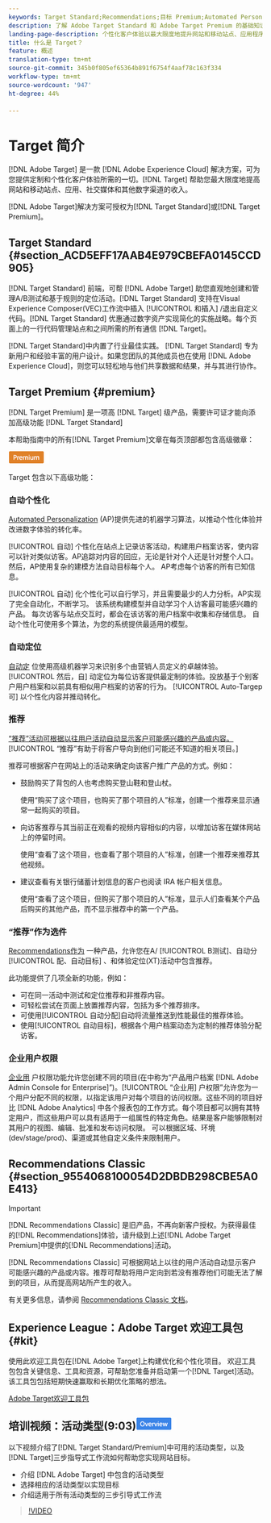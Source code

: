 ```yaml
---
keywords: Target Standard;Recommendations;目标 Premium;Automated Personalization；自动目标；自动目标；权限；什么是adobe目标;
description: 了解 Adobe Target Standard 和 Adobe Target Premium 的基础知识。Target Premium 包含标准产品中不提供的高级功能。
landing-page-description: 个性化客户体验以最大限度地提升网站和移动站点、应用程序、社交媒体和其他数字渠道的收入。
title: 什么是 Target？
feature: 概述
translation-type: tm+mt
source-git-commit: 345b0f805ef65364b891f6754f4aaf78c163f334
workflow-type: tm+mt
source-wordcount: '947'
ht-degree: 44%

---
```



# Target 简介

[!DNL Adobe Target] 是一款 [!DNL Adobe Experience Cloud] 解决方案，可为您提供定制和个性化客户体验所需的一切。[!DNL Target] 帮助您最大限度地提高网站和移动站点、应用、社交媒体和其他数字渠道的收入。

[!DNL Adobe Target]解决方案可授权为[!DNL Target Standard]或[!DNL Target Premium]。

## Target Standard {#section_ACD5EFF17AAB4E979CBEFA0145CCD905}

[!DNL Target Standard] 前端，可帮 [!DNL Adobe Target] 助您直观地创建和管理A/B测试和基于规则的定位活动。[!DNL Target Standard] 支持在Visual Experience Composer(VEC)工作流中插入 [!UICONTROL 和插入] /退出自定义代码。[!DNL Target Standard] 优惠通过数字资产实现简化的实施战略。每个页面上的一行代码管理站点和之间所需的所有通信 [!DNL Target]。

[!DNL Target Standard]中内置了行业最佳实践。 [!DNL Target Standard] 专为新用户和经验丰富的用户设计。如果您团队的其他成员也在使用 [!DNL Adobe Experience Cloud]，则您可以轻松地与他们共享数据和结果，并与其进行协作。

## Target Premium {#premium}

[!DNL Target Premium] 是一项高 [!DNL Target] 级产品，需要许可证才能向添加高级功能 [!DNL Target Standard]

本帮助指南中的所有[!DNL Target Premium]文章在每页顶部都包含高级徽章：

![Premium 徽章](/help/assets/premium.png)

Target 包含以下高级功能：

### 自动个性化

[Automated Personalization](/help/c-activities/t-automated-personalization/automated-personalization.md#task_8AAF837796D74CF893CA2F88BA1491C9) (AP)提供先进的机器学习算法，以推动个性化体验并改进数字体验的转化率。

[!UICONTROL 自动] 个性化在站点上记录访客活动，构建用户档案访客，使内容可以针对类似访客。AP追踪对内容的回应，无论是针对个人还是针对整个人口。 然后，AP使用复杂的建模方法自动目标每个人。 AP考虑每个访客的所有已知信息。

[!UICONTROL 自动] 化个性化可以自行学习，并且需要最少的人力分析。AP实现了完全自动化，不断学习。 该系统构建模型并自动学习个人访客最可能感兴趣的产品。 每次访客与站点交互时，都会在该访客的用户档案中收集和存储信息。 自动个性化可使用多个算法，为您的系统提供最适用的模型。

### 自动定位

[自动定](/help/c-activities/auto-target/auto-target-to-optimize.md) 位使用高级机器学习来识别多个由营销人员定义的卓越体验。[!UICONTROL 然后，自] 动定位为每位访客提供最定制的体验。投放基于个别客户用户档案和以前具有相似用户档案的访客的行为。 [!UICONTROL Auto-Targep可] 以个性化内容并推动转化。

### 推荐

[“推荐”活动可根据以往用户活动自动显示客户可能感兴趣的产品或内容。](/help/c-recommendations/recommendations.md#concept_7556C8A4543942F2A77B13A29339C0C0)[!UICONTROL “推荐”有助于将客户导向到他们可能还不知道的相关项目。]

推荐可根据客户在网站上的活动来确定向该客户推广产品的方式。例如：

* 鼓励购买了背包的人也考虑购买登山鞋和登山杖。

   使用“购买了这个项目，也购买了那个项目的人”标准，创建一个推荐来显示通常一起购买的项目。

* 向访客推荐与其当前正在观看的视频内容相似的内容，以增加访客在媒体网站上的停留时间。

   使用“查看了这个项目，也查看了那个项目的人”标准，创建一个推荐来推荐其他视频。

* 建议查看有关银行储蓄计划信息的客户也阅读 IRA 帐户相关信息。

   使用“查看了这个项目，但购买了那个项目的人”标准，显示人们查看某个产品后购买的其他产品，而不显示推荐中的第一个产品。

### “推荐”作为选件

[Recommendations作为](/help/c-recommendations/recommendations-as-an-offer.md) 一种产品，允许您在A/ [!UICONTROL B测试]、自动分 [!UICONTROL 配、自动目标]   、和体验定位(XT)活动中包含推荐。

此功能提供了几项全新的功能，例如：

* 可在同一活动中测试和定位推荐和非推荐内容。
* 可轻松尝试在页面上放置推荐内容，包括为多个推荐排序。
* 可使用[!UICONTROL 自动分配]自动将流量推送到性能最佳的推荐体验。
* 使用[!UICONTROL 自动目标]，根据各个用户档案动态为定制的推荐体验分配访客。

### 企业用户权限

[企业用](/help/administrating-target/c-user-management/property-channel/property-channel.md#concept_E396B16FA2024ADBA27BC056138F9838) 户权限功能允许您创建不同的项目(在中称为“产品用户档案 [!DNL Adobe Admin Console for Enterprise]”)。[!UICONTROL “企业用] 户权限”允许您为一个用户分配不同的权限，以指定该用户对每个项目的访问权限。这些不同的项目好比 [!DNL Adobe Analytics] 中各个报表包的工作方式。每个项目都可以拥有其特定用户，而这些用户可以具有适用于一组属性的特定角色。结果是客户能够限制对其用户的视图、编辑、批准和发布访问权限。 可以根据区域、环境(dev/stage/prod)、渠道或其他自定义条件来限制用户。

## Recommendations Classic {#section_9554068100054D2DBDB298CBE5A0E413}

>[!IMPORTANT]
>
>[!DNL Recommendations Classic] 是旧产品，不再向新客户授权。为获得最佳的[!DNL Recommendations]体验，请升级到上述[!DNL Adobe Target Premium]中提供的[!DNL Recommendations]活动。

[!DNL Recommendations Classic] 可根据网站上以往的用户活动自动显示客户可能感兴趣的产品或内容。推荐可帮助将用户定向到若没有推荐他们可能无法了解到的项目，从而提高网站所产生的收入。

有关更多信息，请参阅 [Recommendations Classic 文档](/help/assets/adobe-recommendations-classic.pdf)。

## Experience League：Adobe Target 欢迎工具包 {#kit}

使用此欢迎工具包在[!DNL Adobe Target]上构建优化和个性化项目。 欢迎工具包包含关键信息、工具和资源，可帮助您准备并启动第一个[!DNL Target]活动。 该工具包包括短期快速赢取和长期优化策略的想法。

[Adobe Target欢迎工具包](https://expleague.azureedge.net/pdf/Adobe-Target-Welcome-Kit.pdf)

## 培训视频：活动类型(9:03)![概述徽章](/help/assets/overview.png)

以下视频介绍了[!DNL Target Standard/Premium]中可用的活动类型，以及[!DNL Target]三步指导式工作流如何帮助您实现网站目标。

* 介绍 [!DNL Adobe Target] 中包含的活动类型
* 选择相应的活动类型以实现目标
* 介绍适用于所有活动类型的三步引导式工作流

>[!VIDEO](https://video.tv.adobe.com/v/17386)
